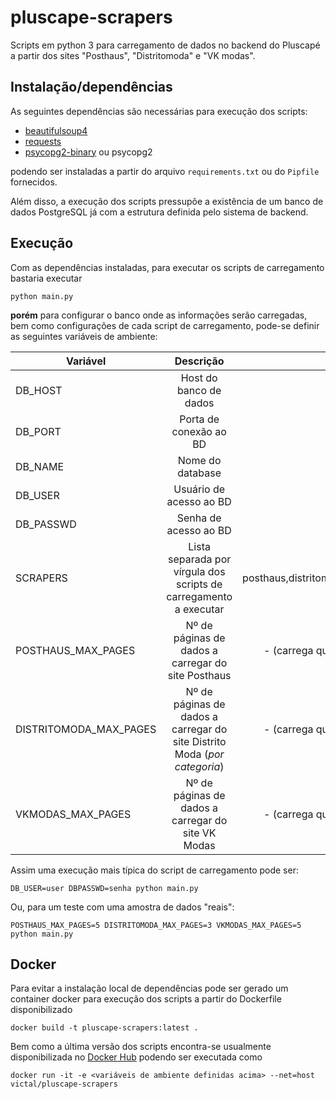 # pluscape-scrapers

Scripts em python 3 para carregamento de dados no backend do Pluscapé a partir dos sites "Posthaus", "Distritomoda" e "VK modas".

## Instalação/dependências

As seguintes dependências são necessárias para execução dos scripts:
 - [beautifulsoup4](https://pypi.org/project/beautifulsoup4/)
 - [requests](https://pypi.org/project/requests/)
 - [psycopg2-binary](https://pypi.org/project/psycopg2-binary/) ou psycopg2
 
 podendo ser instaladas a partir do arquivo `requirements.txt` ou do `Pipfile` fornecidos.
 
 Além disso, a execução dos scripts pressupõe a existência de um banco de dados PostgreSQL já com a estrutura definida 
 pelo sistema de backend.
 
 ## Execução
 
 Com as dependências instaladas, para executar os scripts de carregamento bastaria executar

```
python main.py
```

**porém** para configurar o banco onde as informações serão carregadas, bem como configurações de cada script de carregamento, 
pode-se definir as seguintes variáveis de ambiente:


| Variável | Descrição             | Valor Default |
| ---------|:---------------------:| -------------:|
|DB_HOST   |Host do banco de dados | localhost     |
|DB_PORT   |Porta de conexão ao BD | 5432          |
|DB_NAME   |Nome do database       | pluscape      |
|DB_USER   |Usuário de acesso ao BD| pluscape      |
|DB_PASSWD |Senha de acesso ao BD  | pluscape      |
|SCRAPERS  |Lista separada por vírgula dos scripts de carregamento a executar|posthaus,distritomoda,vkmodas|
|POSTHAUS_MAX_PAGES| Nº de páginas de dados a carregar do site Posthaus | - (carrega quantas houver)|
|DISTRITOMODA_MAX_PAGES| Nº de páginas de dados a carregar do site Distrito Moda (*por categoria*)| - (carrega quantas houver)|
|VKMODAS_MAX_PAGES| Nº de páginas de dados a carregar do site VK Modas| - (carrega quantas houver)|

Assim uma execução mais típica do script de carregamento pode ser:
```
DB_USER=user DBPASSWD=senha python main.py
```
Ou, para um teste com uma amostra de dados "reais":
```
POSTHAUS_MAX_PAGES=5 DISTRITOMODA_MAX_PAGES=3 VKMODAS_MAX_PAGES=5 python main.py
```

## Docker
Para evitar a instalação local de dependências pode ser gerado um container docker para execução dos scripts a partir do 
Dockerfile disponibilizado

```
docker build -t pluscape-scrapers:latest .
```

Bem como a última versão dos scripts encontra-se usualmente disponibilizada no [Docker Hub](https://cloud.docker.com/u/victal/repository/docker/victal/pluscape-scrapers) podendo ser executada como

```
docker run -it -e <variáveis de ambiente definidas acima> --net=host victal/pluscape-scrapers
```
